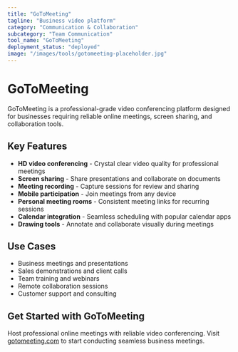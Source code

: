 ```yaml
---
title: "GoToMeeting"
tagline: "Business video platform"
category: "Communication & Collaboration"
subcategory: "Team Communication"
tool_name: "GoToMeeting"
deployment_status: "deployed"
image: "/images/tools/gotomeeting-placeholder.jpg"
---
```


# GoToMeeting

GoToMeeting is a professional-grade video conferencing platform designed for businesses requiring reliable online meetings, screen sharing, and collaboration tools.

## Key Features

- **HD video conferencing** - Crystal clear video quality for professional meetings
- **Screen sharing** - Share presentations and collaborate on documents
- **Meeting recording** - Capture sessions for review and sharing
- **Mobile participation** - Join meetings from any device
- **Personal meeting rooms** - Consistent meeting links for recurring sessions
- **Calendar integration** - Seamless scheduling with popular calendar apps
- **Drawing tools** - Annotate and collaborate visually during meetings

## Use Cases

- Business meetings and presentations
- Sales demonstrations and client calls
- Team training and webinars
- Remote collaboration sessions
- Customer support and consulting

## Get Started with GoToMeeting

Host professional online meetings with reliable video conferencing. Visit [gotomeeting.com](https://www.gotomeeting.com) to start conducting seamless business meetings.